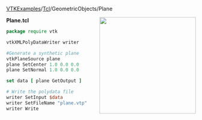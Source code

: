 [VTKExamples](Home)/[Tcl](Tcl)/GeometricObjects/Plane

<img align="right" src="https://github.com/lorensen/VTKExamples/raw/master/Testing/Baseline/GeometricObjects/TestPlane.png" width="256" />

**Plane.tcl**
```tcl
package require vtk

vtkXMLPolyDataWriter writer

#Generate a synthetic plane
vtkPlaneSource plane
plane SetCenter 1.0 0.0 0.0
plane SetNormal 1.0 0.0 0.0

set data [ plane GetOutput ]

# Write the polydata file 
writer SetInput $data
writer SetFileName "plane.vtp"
writer Write
```
